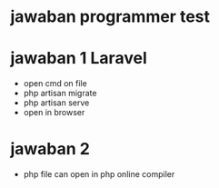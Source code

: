# jawaban programmer test

# jawaban 1 Laravel
- open cmd on file
- php artisan migrate
- php artisan serve
- open in browser

# jawaban 2 
- php file can open in php online compiler

